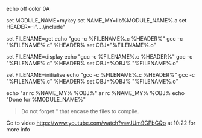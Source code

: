echo off
color 0A

set MODULE_NAME=mykey
set NAME_MY=lib%MODULE_NAME%.a
set HEADER=-I"..\..\include"

set FILENAME=get
echo "gcc -c %FILENAME%.c %HEADER%"
gcc -c "%FILENAME%.c" %HEADER%
set OBJ="%FILENAME%.o"

set FILENAME=display
echo "gcc -c  %FILENAME%.c %HEADER%"
gcc -c "%FILENAME%.c" %HEADER%
set OBJ=%OBJ% "%FILENAME%.o"

set FILENAME=initialise
echo "gcc -c  %FILENAME%.c %HEADER%"
gcc -c "%FILENAME%.c" %HEADER%
set OBJ=%OBJ% "%FILENAME%.o"

echo "ar rc %NAME_MY% %OBJ%"
ar rc %NAME_MY% %OBJ%
echo "Done for %MODULE_NAME%"

> Do not forget \" that encase the files to compile.


Go to video https://www.youtube.com/watch?v=vJUm9GPbGQo at 10:22 for more info